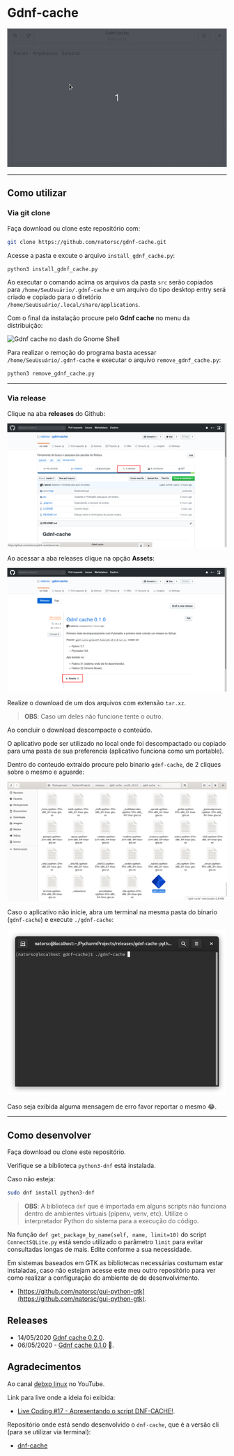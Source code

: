 # Gdnf-cache

![gdnf-cache](./docs/imgs/gdnf-cache.gif)

---

## Como utilizar

### Via git clone

Faça download ou clone este repositório com:

```bash
git clone https://github.com/natorsc/gdnf-cache.git
```

Acesse a pasta e excute o arquivo `install_gdnf_cache.py`:

```bash
python3 install_gdnf_cache.py
```

Ao executar o comando acima os arquivos da pasta `src` serão copiados para `/home/SeuUsuário/.gdnf-cache` e um arquivo do tipo desktop entry será criado e copiado para o diretório `/home/SeuUsuário/.local/share/applications`.

Com o final da instalação procure pelo **Gdnf cache** no menu da distribuição:

![Gdnf cache no dash do Gnome Shell](./docs/imgs/git/gdnf-cache-git-install.gif)

Para realizar o remoção do programa basta acessar `/home/SeuUsuário/.gdnf-cache` e executar o arquivo `remove_gdnf_cache.py`:

```bash
python3 remove_gdnf_cache.py
```

---

### Via release

Clique na aba **releases** do Github:

![Aba releases do Github](./docs/imgs/release/github-releases.png)

Ao acessar a aba releases clique na opção **Assets**:

![Opção assets do Github](./docs/imgs/release/github-assets.png)

Realize o download de um dos arquivos com extensão `tar.xz`.

> **OBS**: Caso um deles não funcione tente o outro.

Ao concluir o download descompacte o conteúdo.

O aplicativo pode ser utilizado no local onde foi descompactado ou copiado para uma pasta de sua preferencia (aplicativo funciona como um portable).

Dentro do conteudo extraido procure pelo binario `gdnf-cache`, de 2 cliques sobre o mesmo e aguarde:

![Binario do Gdnf cache](./docs/imgs/release/binary-gdnf-cache.png)

Caso o aplicativo não inicie, abra um terminal na mesma pasta do binario (`gdnf-cache`) e execute `./gdnf-cache`:

![Executando o binario via terminal](./docs/imgs/release/terminal-run-binary.png)

Caso seja exibida alguma mensagem de erro favor reportar o mesmo :joy:. 

---

## Como desenvolver

Faça download ou clone este repositório.

Verifique se a biblioteca `python3-dnf` está instalada.

Caso não esteja:

```bash
sudo dnf install python3-dnf
```

> **OBS**: A biblioteca `dnf` que é importada em alguns scripts não funciona dentro de ambientes virtuais (pipenv, venv, etc). Utilize o interpretador Python do sistema para a execução do código.

Na função `def get_package_by_name(self, name, limit=10)` do script `ConnectSQLite.py` está sendo utilizado o parâmetro `limit` para evitar consultadas longas de mais. Edite conforme a sua necessidade.

Em sistemas baseados em GTK as bibliotecas necessárias costumam estar instaladas, caso não estejam acesse este meu outro repositório para ver como realizar a configuração do ambiente de de desenvolvimento.

- [https://github.com/natorsc/gui-python-gtk](https://github.com/natorsc/gui-python-gtk).

## Releases

- 14/05/2020 [Gdnf cache 0.2.0](https://github.com/natorsc/gdnf-cache/releases/tag/v0.2.0).
- 06/05/2020 - [Gdnf cache 0.1.0](https://github.com/natorsc/gdnf-cache/releases/tag/v0.1.0) :tada:.

## Agradecimentos

Ao canal [debxp linux](https://www.youtube.com/channel/UC8EGrwe_DXSzrCQclf_pv9g) no YouTube.

Link para live onde a ideia foi exibida:

- [Live Coding #17 - Apresentando o script DNF-CACHE!](https://youtu.be/4drCw9fXfnw).

Repositório onde está sendo desenvolvido o `dnf-cache`, que é a versão cli (para se utilizar via terminal):

- [dnf-cache](https://gitlab.com/blau_araujo/dnf-cache)